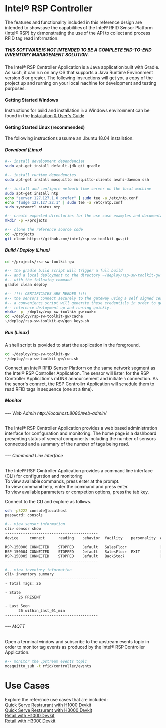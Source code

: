 # Intel&reg; RSP Controller

The features and functionality included in this reference design are 
intended to showcase the capabilities of the Intel® RFID Sensor Platform (Intel® RSP) 
by demonstrating the use of the API to collect and process RFID tag read information.  

##### _THIS SOFTWARE IS NOT INTENDED TO BE A COMPLETE END-TO-END INVENTORY MANAGEMENT SOLUTION._  

The Intel&reg; RSP Controller Application is a Java application built with Gradle. As such, it can run on any OS that supports 
a Java Runtime Environment version 8 or greater. The following instructions will get you a copy 
of the project up and running on your local machine for development and testing purposes.  

#### Getting Started Windows

Instructions for build and installation in a Windows environment can be found in the 
[Installation & User's Guide](docs/Intel-RSP-Controller-App_Installation_User_Guide.pdf)

#### Getting Started Linux (recommended)
The following instructions assume an Ubuntu 18.04 installation.


##### Download (Linux)
```bash
#-- install development dependencies
sudo apt-get install default-jdk git gradle

#-- install runtime dependencies
sudo apt-get install mosquitto mosquitto-clients avahi-daemon ssh

#-- install and configure network time server on the local machine
sudo apt-get install ntp
echo "server 127.127.1.0 prefer" | sudo tee -a /etc/ntp.conf
echo "fudge 127.127.22.1" | sudo tee -a /etc/ntp.conf
sudo systemctl status ntp

#-- create expected directories for the use case examples and documentation
mkdir -p ~/projects

#-- clone the reference source code
cd ~/projects
git clone https://github.com/intel/rsp-sw-toolkit-gw.git
```

##### Build / Deploy (Linux)
```bash
cd ~/projects/rsp-sw-toolkit-gw

#-- the gradle build script will trigger a full build
#-- and a local deployment to the directory ~/deploy/rsp-sw-toolkit-gw 
#-- with the following command
gradle clean deploy

#-- !!!! CERTIFICATES ARE NEEDED !!!!
#-- the sensors connect securely to the gateway using a self signed certificate.
#-- a convenience script will generate these credentials in order to get the
#-- reference deployment up and running quickly.
mkdir -p ~/deploy/rsp-sw-toolkit-gw/cache
cd ~/deploy/rsp-sw-toolkit-gw/cache
~/deploy/rsp-sw-toolkit-gw/gen_keys.sh
```

##### Run (Linux)
A shell script is provided to start the application in the foreground. 
```bash
cd ~/deploy/rsp-sw-toolkit-gw
~/deploy/rsp-sw-toolkit-gw/run.sh
```
Connect an Intel&reg; RFID Sensor Platform on the same network segment as the Intel&reg; RSP Controller Application. 
The sensor will listen for the RSP Controller Application's mDNS announcement and initiate a connection. 
As the senor's connect, the RSP Controller Application will schedule them to read RFID tags in sequence
(one at a time).

##### Monitor

###### --- Web Admin http://localhost:8080/web-admin/
The Intel&reg; RSP Controller Application provides a web based administration interface for configuration and monitoring. 
The home page is a dashboard presenting status of several components including 
the number of sensors connected and a summary of the number of tags being read.

###### --- Command Line Interface
The Intel&reg; RSP Controller Application provides a command line interface (CLI) for configuration and monitoring.  
To view available commands, press enter at the prompt.  
To view command help, enter the command and press enter.  
To view available parameters or completion options, press the tab key.

Connect to the CLI and explore as follows.
```bash
ssh -p5222 console@localhost
password: console
    
#-- view sensor information 
cli> sensor show
------------------------------------------
device     connect      reading    behavior  facility    personality  aliases

RSP-150000 CONNECTED    STOPPED    Default   SalesFloor               [RSP-150000-0, RSP-150000-1, RSP-150000-2, RSP-150000-3]
RSP-150004 CONNECTED    STOPPED    Default   SalesFloor  EXIT         [RSP-150004-0, RSP-150004-1, RSP-150004-2, RSP-150004-3]
RSP-150005 CONNECTED    STOPPED    Default   BackStock                [RSP-150005-0, RSP-150005-1, RSP-150005-2, RSP-150005-3]
------------------------------------------

#-- view inventory information
cli> inventory summary 
------------------------------------------
- Total Tags: 26

- State
      26 PRESENT

- Last Seen
      26 within_last_01_min
------------------------------------------
```

###### --- MQTT
Open a terminal window and subscribe to the upstream events topic in order to monitor 
tag events as produced by the Intel&reg; RSP Controller Application.

```bash
#-- monitor the upstream events topic
mosquitto_sub -t rfid/controller/events
```

# Use Cases
Explore the reference use cases that are included:  
[Quick Serve Restaurant with H1000 Devkit](examples/use-cases/retail/h1000)  
[Quick Serve Restaurant with H3000 Devkit](examples/use-cases/retail/h3000)  
[Retail with H1000 Devkit](examples/use-cases/retail/h1000)  
[Retail with H3000 Devkit](examples/use-cases/retail/h3000)
